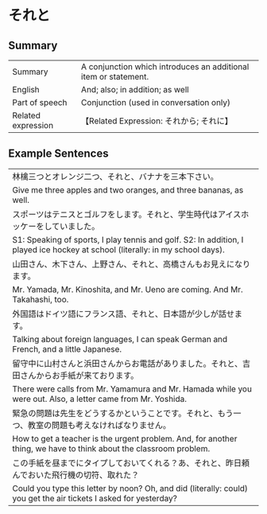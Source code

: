 # それと

## Summary

<table><tr>   <td>Summary</td>   <td>A conjunction which introduces an additional item or statement.</td></tr><tr>   <td>English</td>   <td>And; also; in addition; as well</td></tr><tr>   <td>Part of speech</td>   <td>Conjunction (used in conversation only)</td></tr><tr>   <td>Related expression</td>   <td>【Related Expression: それから; それに】</td></tr></table>

## Example Sentences

<table><tr><td>林檎三つとオレンジ二つ、それと、バナナを三本下さい。</td></tr><tr><td>Give me three apples and two oranges, and three bananas, as well.</td></tr><tr><td>スポーツはテニスとゴルフをします。それと、学生時代はアイスホッケーをしていました。</td></tr><tr><td>S1: Speaking of sports, I play tennis and golf. S2: In addition, I played ice hockey at school (literally: in my school days).</td></tr><tr><td>山田さん、木下さん、上野さん、それと、高橋さんもお見えになります。</td></tr><tr><td>Mr. Yamada, Mr. Kinoshita, and Mr. Ueno are coming. And Mr. Takahashi, too.</td></tr><tr><td>外国語はドイツ語にフランス語、それと、日本語が少しが話せます。</td></tr><tr><td>Talking about foreign languages, I can speak German and French, and a little Japanese.</td></tr><tr><td>留守中に山村さんと浜田さんからお電話がありました。それと、吉田さんからお手紙が来ております。</td></tr><tr><td>There were calls from Mr. Yamamura and Mr. Hamada while you were out. Also, a letter came from Mr. Yoshida.</td></tr><tr><td>緊急の問題は先生をどうするかということです。それと、もう一つ、教室の問題も考えなければなりません。</td></tr><tr><td>How to get a teacher is the urgent problem. And, for another thing, we have to think about the classroom problem.</td></tr><tr><td>この手紙を昼までにタイプしておいてくれる？あ、それと、昨日頼んでおいた飛行機の切符、取れた？</td></tr><tr><td>Could you type this letter by noon? Oh, and did (literally: could) you get the air tickets I asked for yesterday?</td></tr></table>

